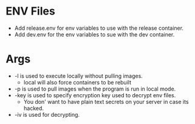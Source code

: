 # ENV Files
- Add release.env for env variables to use with the release container.
- Add dev.env for the env variables to sue with the dev container.

# Args
- -l is used to execute locally without pulling images.
  - local will also force containers to be rebuilt
- -p is used to pull images when the program is run in local mode.
- -key is used to specify encryption key used to decrypt env files.
  - You don' want to have plain text secrets on your server in case its hacked.
- -iv is used for decrypting.
